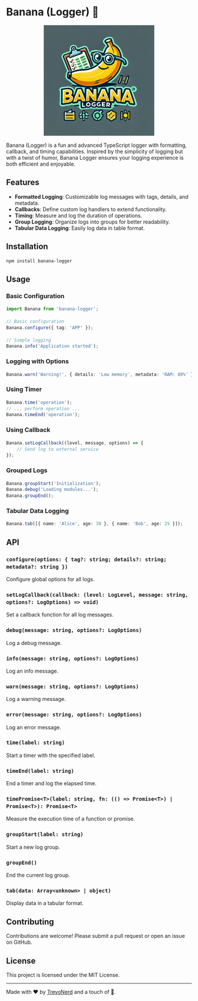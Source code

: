 # Banana (Logger) 🍌

<p align="center">
  <img src="./banana-logo.webp" alt="Banana Logger" width="300"/>
</p>

Banana (Logger) is a fun and advanced TypeScript logger with formatting, callback, and timing capabilities. Inspired by the simplicity of logging but with a twist of humor, Banana Logger ensures your logging experience is both efficient and enjoyable.

## Features
- **Formatted Logging**: Customizable log messages with tags, details, and metadata.
- **Callbacks**: Define custom log handlers to extend functionality.
- **Timing**: Measure and log the duration of operations.
- **Group Logging**: Organize logs into groups for better readability.
- **Tabular Data Logging**: Easily log data in table format.

## Installation

```bash
npm install banana-logger
```

## Usage

### Basic Configuration

```typescript
import Banana from 'banana-logger';

// Basic configuration
Banana.configure({ tag: 'APP' });

// Simple logging
Banana.info('Application started');
```

### Logging with Options

```typescript
Banana.warn('Warning!', { details: 'Low memory', metadata: 'RAM: 80%' });
```

### Using Timer

```typescript
Banana.time('operation');
// ... perform operation ...
Banana.timeEnd('operation');
```

### Using Callback

```typescript
Banana.setLogCallback((level, message, options) => {
    // Send log to external service
});
```

### Grouped Logs

```typescript
Banana.groupStart('Initialization');
Banana.debug('Loading modules...');
Banana.groupEnd();
```

### Tabular Data Logging

```typescript
Banana.tab([{ name: 'Alice', age: 30 }, { name: 'Bob', age: 25 }]);
```

## API

### `configure(options: { tag?: string; details?: string; metadata?: string })`
Configure global options for all logs.

### `setLogCallback(callback: (level: LogLevel, message: string, options?: LogOptions) => void)`
Set a callback function for all log messages.

### `debug(message: string, options?: LogOptions)`
Log a debug message.

### `info(message: string, options?: LogOptions)`
Log an info message.

### `warn(message: string, options?: LogOptions)`
Log a warning message.

### `error(message: string, options?: LogOptions)`
Log an error message.

### `time(label: string)`
Start a timer with the specified label.

### `timeEnd(label: string)`
End a timer and log the elapsed time.

### `timePromise<T>(label: string, fn: (() => Promise<T>) | Promise<T>): Promise<T>`
Measure the execution time of a function or promise.

### `groupStart(label: string)`
Start a new log group.

### `groupEnd()`
End the current log group.

### `tab(data: Array<unknown> | object)`
Display data in a tabular format.

## Contributing
Contributions are welcome! Please submit a pull request or open an issue on GitHub.

## License
This project is licensed under the MIT License.

---

Made with ❤️ by [TrevoNerd](https://github.com/trevonerd) and a touch of 🍌.